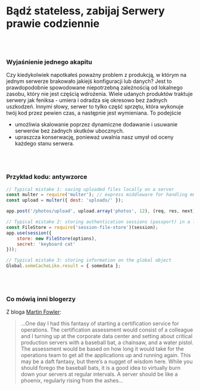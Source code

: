 # Bądź stateless, zabijaj Serwery prawie codziennie

<br/><br/>

### Wyjaśnienie jednego akapitu

Czy kiedykolwiek napotkałeś poważny problem z produkcją, w którym na jednym serwerze brakowało jakiejś konfiguracji lub danych? Jest to prawdopodobnie spowodowane niepotrzebną zależnością od lokalnego zasobu, który nie jest częścią wdrożenia. Wiele udanych produktów traktuje serwery jak feniksa - umiera i odradza się okresowo bez żadnych uszkodzeń. Innymi słowy, serwer to tylko część sprzętu, która wykonuje twój kod przez pewien czas, a następnie jest wymieniana.
To podejście

- umożliwia skalowanie poprzez dynamiczne dodawanie i usuwanie serwerów bez żadnych skutków ubocznych.
- upraszcza konserwację, ponieważ uwalnia nasz umysł od oceny każdego stanu serwera.

<br/><br/>

### Przykład kodu: antywzorce

```javascript
// Typical mistake 1: saving uploaded files locally on a server
const multer = require('multer'); // express middleware for handling multipart uploads
const upload = multer({ dest: 'uploads/' });

app.post('/photos/upload', upload.array('photos', 12), (req, res, next) => {});

// Typical mistake 2: storing authentication sessions (passport) in a local file or memory
const FileStore = require('session-file-store')(session);
app.use(session({
    store: new FileStore(options),
    secret: 'keyboard cat'
}));

// Typical mistake 3: storing information on the global object
Global.someCacheLike.result = { somedata };
```

<br/><br/>

### Co mówią inni blogerzy

Z bloga [Martin Fowler](https://martinfowler.com/bliki/PhoenixServer.html):
> ...One day I had this fantasy of starting a certification service for operations. The certification assessment would consist of a colleague and I turning up at the corporate data center and setting about critical production servers with a baseball bat, a chainsaw, and a water pistol. The assessment would be based on how long it would take for the operations team to get all the applications up and running again. This may be a daft fantasy, but there’s a nugget of wisdom here. While you should forego the baseball bats, it is a good idea to virtually burn down your servers at regular intervals. A server should be like a phoenix, regularly rising from the ashes...

<br/><br/>
